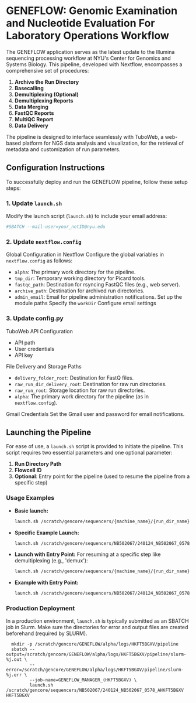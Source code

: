 # GENEFLOW: Genomic Examination and Nucleotide Evaluation For Laboratory Operations Workflow

The GENEFLOW application serves as the latest update to the Illumina sequencing processing workflow at NYU's Center for Genomics and Systems Biology. This pipeline, developed with Nextflow, encompasses a comprehensive set of procedures:

1. **Archive the Run Directory**
2. **Basecalling**
3. **Demultiplexing (Optional)**
4. **Demultiplexing Reports**
5. **Data Merging**
6. **FastQC Reports**
7. **MultiQC Report**
8. **Data Delivery**

The pipeline is designed to interface seamlessly with TuboWeb, a web-based platform for NGS data analysis and visualization, for the retrieval of metadata and customization of run parameters.

## Configuration Instructions

To successfully deploy and run the GENEFLOW pipeline, follow these setup steps:

### 1. Update `launch.sh`
Modify the launch script (`launch.sh`) to include your email address:
```bash
#SBATCH --mail-user=your_netID@nyu.edu
```

### 2. Update `nextflow.config`
Global Configuration in Nextflow
Configure the global variables in `nextflow.config` as follows:
- `alpha`: The primary work directory for the pipeline.
- `tmp_dir`: Temporary working directory for Picard tools.
- `fastqc_path`: Destination for rsyncing FastQC files (e.g., web server).
- `archive_path`: Destination for archived run directories.
- `admin_email`: Email for pipeline administration notifications.
Set up the module paths
Specify the `workDir`
Configure email settings

### 3. Update config.py
TuboWeb API Configuration
- API path
- User credentials
- API key

File Delivery and Storage Paths
- `delivery_folder_root`: Destination for FastQ files.
- `raw_run_dir_delivery_root`: Destination for raw run directories.
- `raw_run_root`: Storage location for raw run directories.
- `alpha`: The primary work directory for the pipeline (as in `nextflow.config`).

Gmail Credentials
Set the Gmail user and password for email notifications.

## Launching the Pipeline

For ease of use, a `launch.sh` script is provided to initiate the pipeline. This script requires two essential parameters and one optional parameter:

1. **Run Directory Path**
2. **Flowcell ID**
3. **Optional**: Entry point for the pipeline (used to resume the pipeline from a specific step)

### Usage Examples

- **Basic launch:**
  ```bash
  launch.sh /scratch/gencore/sequencers/{machine_name}/{run_dir_name} {fcid}

- **Specific Example Launch:**
  ```bash
  launch.sh /scratch/gencore/sequencers/NB502067/240124_NB502067_0578_AHKFT5BGXV HKFT5BGXV

- **Launch with Entry Point:**
  For resuming at a specific step like demultiplexing (e.g., 'demux'):
   ```bash
  launch.sh /scratch/gencore/sequencers/{machine_name}/{run_dir_name} {fcid} {entry}

- **Example with Entry Point:**
  ```bash
  launch.sh /scratch/gencore/sequencers/NB502067/240124_NB502067_0578_AHKFT5BGXV HKFT5BGXV demux

### Production Deployment

In a production environment, `launch.sh` is typically submitted as an SBATCH job in Slurm. Make sure the directories for error and output files are created beforehand (required by SLURM).
```
  mkdir -p /scratch/gencore/GENEFLOW/alpha/logs/HKFT5BGXV/pipeline
  sbatch --output=/scratch/gencore/GENEFLOW/alpha/logs/HKFT5BGXV/pipeline/slurm-%j.out \
         --error=/scratch/gencore/GENEFLOW/alpha/logs/HKFT5BGXV/pipeline/slurm-%j.err \
         --job-name=GENEFLOW_MANAGER_(HKFT5BGXV) \
         launch.sh /scratch/gencore/sequencers/NB502067/240124_NB502067_0578_AHKFT5BGXV HKFT5BGXV
```

